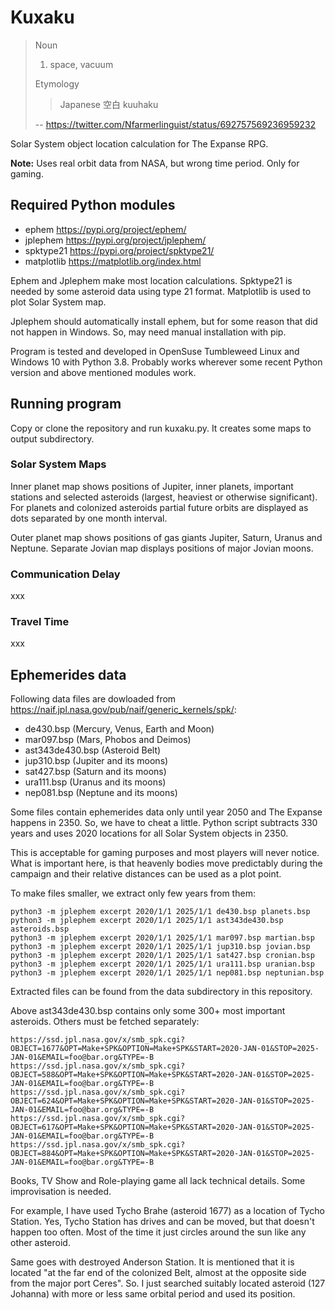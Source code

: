 # Kuxaku

>Noun
>
>1. space, vacuum
>
>Etymology
>
>>Japanese 空白 kuuhaku
>
> -- <https://twitter.com/Nfarmerlinguist/status/692757569236959232>

Solar System object location calculation for The Expanse RPG.

**Note:** Uses real orbit data from NASA, but wrong time period. Only for gaming.

## Required Python modules

- ephem <https://pypi.org/project/ephem/>
- jplephem <https://pypi.org/project/jplephem/>
- spktype21 <https://pypi.org/project/spktype21/>
- matplotlib <https://matplotlib.org/index.html>

Ephem and Jplephem make most location calculations. Spktype21 is needed by some asteroid data using type 21 format. Matplotlib is used to plot Solar System map.

Jplephem should automatically install ephem, but for some reason that did not happen in Windows. So, may need manual installation with pip.

Program is tested and developed in OpenSuse Tumbleweed Linux and Windows 10 with Python 3.8. Probably works wherever some recent Python version and above mentioned modules work.

## Running program

Copy or clone the repository and run kuxaku.py. It creates some maps to output subdirectory.

### Solar System Maps

Inner planet map shows positions of Jupiter, inner planets, important stations and selected asteroids (largest, heaviest or otherwise significant). For planets and colonized asteroids partial future orbits are displayed as dots separated by one month interval.

Outer planet map shows positions of gas giants Jupiter, Saturn, Uranus and Neptune. Separate Jovian map displays positions of major Jovian moons.

### Communication Delay

xxx

### Travel Time

xxx

## Ephemerides data

Following data files are dowloaded from <https://naif.jpl.nasa.gov/pub/naif/generic_kernels/spk/>:

- de430.bsp (Mercury, Venus, Earth and Moon)
- mar097.bsp (Mars, Phobos and Deimos)
- ast343de430.bsp (Asteroid Belt)
- jup310.bsp (Jupiter and its moons)
- sat427.bsp (Saturn and its moons)
- ura111.bsp (Uranus and its moons)
- nep081.bsp (Neptune and its moons)

Some files contain ephemerides data only until year 2050 and The Expanse happens in 2350. So, we have to cheat a little. Python script subtracts 330 years and uses 2020 locations for all Solar System objects in 2350.

This is acceptable for gaming purposes and most players will never notice. What is important here, is that heavenly bodies move predictably during the campaign and their relative distances can be used as a plot point.

To make files smaller, we extract only few years from them:

	python3 -m jplephem excerpt 2020/1/1 2025/1/1 de430.bsp planets.bsp
	python3 -m jplephem excerpt 2020/1/1 2025/1/1 ast343de430.bsp asteroids.bsp
	python3 -m jplephem excerpt 2020/1/1 2025/1/1 mar097.bsp martian.bsp
	python3 -m jplephem excerpt 2020/1/1 2025/1/1 jup310.bsp jovian.bsp
	python3 -m jplephem excerpt 2020/1/1 2025/1/1 sat427.bsp cronian.bsp
	python3 -m jplephem excerpt 2020/1/1 2025/1/1 ura111.bsp uranian.bsp
	python3 -m jplephem excerpt 2020/1/1 2025/1/1 nep081.bsp neptunian.bsp

Extracted files can be found from the data subdirectory in this repository.

Above ast343de430.bsp contains only some 300+ most important asteroids. Others must be fetched separately:

	https://ssd.jpl.nasa.gov/x/smb_spk.cgi?OBJECT=1677&OPT=Make+SPK&OPTION=Make+SPK&START=2020-JAN-01&STOP=2025-JAN-01&EMAIL=foo@bar.org&TYPE=-B
	https://ssd.jpl.nasa.gov/x/smb_spk.cgi?OBJECT=588&OPT=Make+SPK&OPTION=Make+SPK&START=2020-JAN-01&STOP=2025-JAN-01&EMAIL=foo@bar.org&TYPE=-B
	https://ssd.jpl.nasa.gov/x/smb_spk.cgi?OBJECT=624&OPT=Make+SPK&OPTION=Make+SPK&START=2020-JAN-01&STOP=2025-JAN-01&EMAIL=foo@bar.org&TYPE=-B
	https://ssd.jpl.nasa.gov/x/smb_spk.cgi?OBJECT=617&OPT=Make+SPK&OPTION=Make+SPK&START=2020-JAN-01&STOP=2025-JAN-01&EMAIL=foo@bar.org&TYPE=-B
	https://ssd.jpl.nasa.gov/x/smb_spk.cgi?OBJECT=884&OPT=Make+SPK&OPTION=Make+SPK&START=2020-JAN-01&STOP=2025-JAN-01&EMAIL=foo@bar.org&TYPE=-B

Books, TV Show and Role-playing game all lack technical details. Some improvisation is needed.

For example, I have used Tycho Brahe (asteroid 1677) as a location of Tycho Station. Yes, Tycho Station has drives and can be moved, but that doesn't happen too often. Most of the time it just circles around the sun like any other asteroid.

Same goes with destroyed Anderson Station. It is mentioned that it is located "at the far end of the colonized Belt, almost at the opposite side from the major port Ceres". So. I just searched suitably located asteroid (127 Johanna) with more or less same orbital period and used its position.
